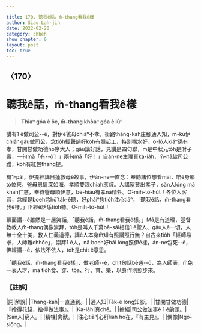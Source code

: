 ```yaml
---

title: 170. 聽我ê話，m̄-thang看我ê樣
author: Siau Lah-jih
date: 2022-02-20
category: chheh
show_chapter: 0
layout: post
toc: true
---
```

  
## 〈170〉
# 聽我ê話，m̄-thang看我ê樣
>**Thiaⁿ góa ê ōe, m̄-thang khòaⁿ góa ê iūⁿ**

講有1 ê做司公--ê，對伊ê爸母chiâⁿ不孝，街路thàng-kah庄腳通人知，m̄-kú伊chiâⁿ gâu做司公，念tio̍h經聲韻好koh有照起工，特別嘴水好，o-ló人kiáⁿ孫有孝，甘開甘做功德hō͘序大人；gâu講好話，見講是四句聯，m̄是中狀元to̍h是財子壽，一句mā「有--ò͘！」兩句mā「好！」自án-ne生理真ka-ia̍h，m̄-nā趁司公禮，koh有紅包thang提。

有1-pái，伊擔經講目蓮救母ê故事，伊án-ne一直念：奉勸諸位想看māi，咱ê身軀tó位來，爸母恩情深如海，孝順雙親chiah應該。人講家貧出孝子，sàn人lóng mā khah仁慈，奉待爸母順伊意，bē-hiáu有孝ná精牲。O͘-mih-tō͘-hu̍t！各位人客官，念經是boeh念hō͘ ta̍k-ê聽，好pháiⁿ恁tio̍h注心tiāⁿ，「聽我ê話，m̄-thang看我ê樣。」正經ê話恁tio̍h聽。O͘-mih-tō͘-hu̍t！

頂面講--ê雖然是一層笑話，「聽我ê話，m̄-thang看我ê樣。」Mā是有道理，基督教教人m̄-thang偶像崇拜，to̍h是叫人千萬bē-sái相信1 ê聖人、gâu人ê一切，人無十全十美，教人仁義道德，講ê人本身m̄知有照講照行無？自古來tio̍h「經師易求，人師難chhōe」，崇拜1 ê人，nā boeh好bái lóng照伊ê樣，án-ne包死--ê，佛經講--ê，依法不依人，to̍h是chit ê意思。

「聽我ê話，m̄-thang看我ê樣」，做老師--ê，chit句話bē通--ō͘，為人師表，m̄免一表人才，mā tio̍h食、穿、tòa、行、育、樂，以身作則照步來。

### 【註解】

|詞|解說|
|Thàng-kah|一直通到。|
|通人知|Ta̍k-ê lóng知影。|
|甘開甘做功德|『捨得花錢，捨得做法事』。|
|Ka-ia̍h|真chē。|
|擔經|司公做法事ê 1 ê齣頭。|
|Sàn人|窮人。|
|精牲|禽獸。|
|注心tiāⁿ|心肝lia̍h ho͘在，『有主見』。|
|偶像|Ngó͘-siōng。|
